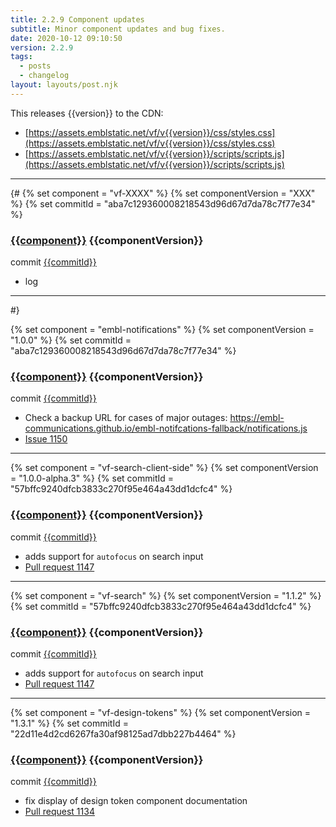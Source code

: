 ```yaml
---
title: 2.2.9 Component updates
subtitle: Minor component updates and bug fixes.
date: 2020-10-12 09:10:50
version: 2.2.9
tags:
  - posts
  - changelog
layout: layouts/post.njk
---
```


This releases {{version}} to the CDN:

- [https://assets.emblstatic.net/vf/v{{version}}/css/styles.css](https://assets.emblstatic.net/vf/v{{version}}/css/styles.css)
- [https://assets.emblstatic.net/vf/v{{version}}/scripts/scripts.js](https://assets.emblstatic.net/vf/v{{version}}/scripts/scripts.js)

---


{#
{% set component = "vf-XXXX" %}
{% set componentVersion = "XXX" %}
{% set commitId = "aba7c129360008218543d96d67d7da78c7f77e34" %}

### [{{component}}](https://stable.visual-framework.dev/components/{{component}}/) {{componentVersion}}

commit [{{commitId}}](https://github.com/visual-framework/vf-core/commit/{{commitId}})

- log

---
#}

{% set component = "embl-notifications" %}
{% set componentVersion = "1.0.0" %}
{% set commitId = "aba7c129360008218543d96d67d7da78c7f77e34" %}

### [{{component}}](https://stable.visual-framework.dev/components/{{component}}/) {{componentVersion}}

commit [{{commitId}}](https://github.com/visual-framework/vf-core/commit/{{commitId}})

- Check a backup URL for cases of major outages: https://embl-communications.github.io/embl-notifcations-fallback/notifications.js
- [Issue 1150](https://github.com/visual-framework/vf-core/issues/1150)

---

{% set component = "vf-search-client-side" %}
{% set componentVersion = "1.0.0-alpha.3" %}
{% set commitId = "57bffc9240dfcb3833c270f95e464a43dd1dcfc4" %}

### [{{component}}](https://stable.visual-framework.dev/components/{{component}}/) {{componentVersion}}

commit [{{commitId}}](https://github.com/visual-framework/vf-core/commit/{{commitId}})

- adds support for `autofocus` on search input
- [Pull request 1147](https://github.com/visual-framework/vf-core/pull/1147)

---


{% set component = "vf-search" %}
{% set componentVersion = "1.1.2" %}
{% set commitId = "57bffc9240dfcb3833c270f95e464a43dd1dcfc4" %}

### [{{component}}](https://stable.visual-framework.dev/components/{{component}}/) {{componentVersion}}

commit [{{commitId}}](https://github.com/visual-framework/vf-core/commit/{{commitId}})

- adds support for `autofocus` on search input
- [Pull request 1147](https://github.com/visual-framework/vf-core/pull/1147)

---


{% set component = "vf-design-tokens" %}
{% set componentVersion = "1.3.1" %}
{% set commitId = "22d11e4d2cd6267fa30af98125ad7dbb227b4464" %}

### [{{component}}](https://stable.visual-framework.dev/components/{{component}}/) {{componentVersion}}

commit [{{commitId}}](https://github.com/visual-framework/vf-core/commit/{{commitId}})

- fix display of design token component documentation
- [Pull request 1134](https://github.com/visual-framework/vf-core/pull/1134)

